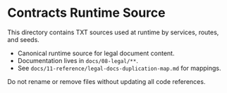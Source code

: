 # Contracts Runtime Source

This directory contains TXT sources used at runtime by services, routes, and seeds.

- Canonical runtime source for legal document content.
- Documentation lives in `docs/08-legal/**`.
- See `docs/11-reference/legal-docs-duplication-map.md` for mappings.

Do not rename or remove files without updating all code references.
